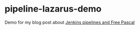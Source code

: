 # pipeline-lazarus-demo

Demo for my blog post about [Jenkins pipelines and Free Pascal](https://medium.com/@Zawuza/first-look-on-jenkins-pipelines-with-a-simple-lazarus-application-36c77af56829)